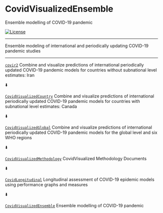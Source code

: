 # CovidVisualizedEnsemble
Ensemble modelling of COVID-19 pandemic

[![License](https://img.shields.io/badge/License-Apache%202.0-blue.svg)](https://opensource.org/licenses/Apache-2.0) 

*****

Ensemble modeling of international and periodically updating COVID-19 pandemic studies 

*****

[`covir2`](https://github.com/pourmalek/covir2) Combine and visualize predictions of international periodically updated COVID-19 pandemic models for countries without subnational level estimates: Iran

:arrow_down:

[`CovidVisualizedCountry`](https://github.com/pourmalek/CovidVisualizedCountry) Combine and visualize predictions of international periodically updated COVID-19 pandemic models for countries with subnational level estimates: Canada

:arrow_down:

[`CovidVisualizedGlobal`](https://github.com/pourmalek/CovidVisualizedGlobal) Combine and visualize predictions of international periodically updated COVID-19 pandemic models for the global level and six WHO regions

:arrow_down: 

[`CovidVisualizedMethodology`](https://github.com/pourmalek/CovidVisualizedMethodology) CovidVisualized Methodology Documents

:arrow_down: 

[`CovidLongitudinal`](https://github.com/pourmalek/CovidLongitudinal) Longitudinal assessment of COVID-19 epidemic models using performance graphs and measures

:arrow_down: 

[`CovidVisualizedEnsemble`](https://github.com/pourmalek/CovidVisualizedEnsemble) Ensemble modelling of COVID-19 pandemic
